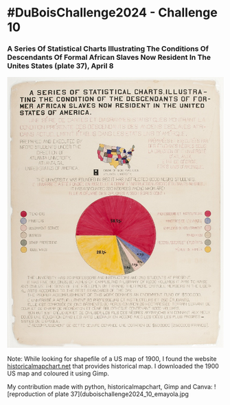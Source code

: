 # #DuBoisChallenge2024 - Challenge 10
### A Series Of Statistical Charts Illustrating The Conditions Of Descendants Of Formal African Slaves Now Resident In The Unites States (plate 37), April 8
![Original plate 37](original-plate-37.jpg)

Note: While looking for shapefile of a US map of 1900, I found the website [historicalmapchart.net](https://historicalmapchart.net/) that provides historical map. I downloaded the 1900 US map and coloured it using Gimp.

My contribution made with python, historicalmapchart, Gimp and Canva:
![reproduction of plate 37](duboischallenge2024_10_emayola.jpg
